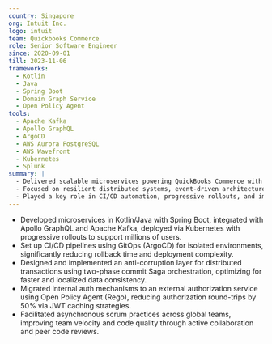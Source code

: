 ```yaml
---
country: Singapore
org: Intuit Inc.
logo: intuit
team: Quickbooks Commerce
role: Senior Software Engineer
since: 2020-09-01
till: 2023-11-06
frameworks:
  - Kotlin
  - Java
  - Spring Boot
  - Domain Graph Service
  - Open Policy Agent
tools: 
  - Apache Kafka
  - Apollo GraphQL
  - ArgoCD
  - AWS Aurora PostgreSQL
  - AWS Wavefront
  - Kubernetes
  - Splunk
summary: |
  - Delivered scalable microservices powering QuickBooks Commerce with GraphQL and Kafka, impacting millions of customers globally. 
  - Focused on resilient distributed systems, event-driven architecture, and fine-grained authorization using Rego policies. 
  - Played a key role in CI/CD automation, progressive rollouts, and improving engineering velocity across time zones.
---
```


- Developed microservices in Kotlin/Java with Spring Boot, integrated with Apollo GraphQL and Apache Kafka, deployed via Kubernetes with progressive rollouts to support millions of users.
- Set up CI/CD pipelines using GitOps (ArgoCD) for isolated environments, significantly reducing rollback time and deployment complexity.
- Designed and implemented an anti-corruption layer for distributed transactions using two-phase commit Saga orchestration, optimizing for faster and localized data consistency.
- Migrated internal auth mechanisms to an external authorization service using Open Policy Agent (Rego), reducing authorization round-trips by 50% via JWT caching strategies.
- Facilitated asynchronous scrum practices across global teams, improving team velocity and code quality through active collaboration and peer code reviews.
